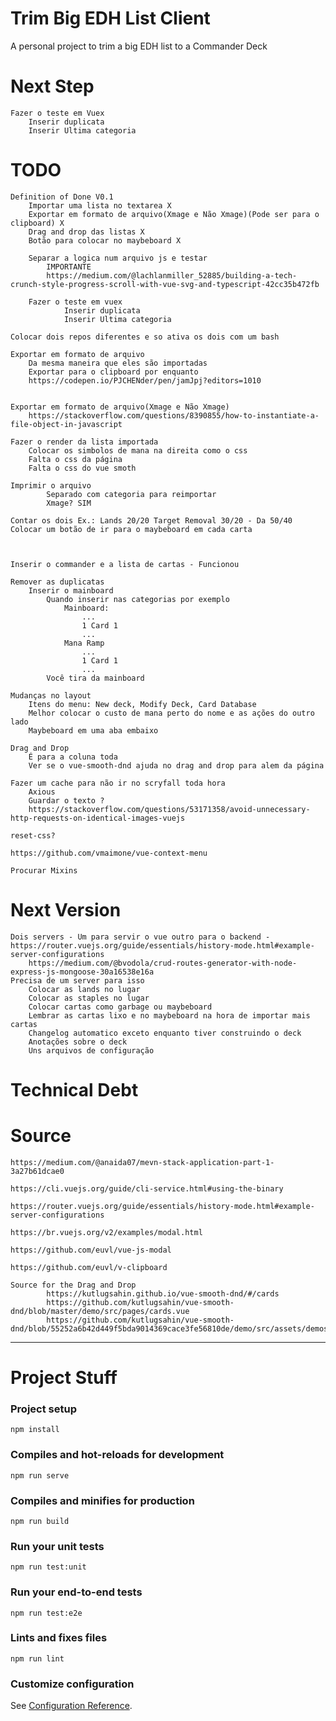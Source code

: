 # Trim Big EDH List Client
A personal project to trim a big EDH list to a Commander Deck

# Next Step
	Fazer o teste em Vuex
		Inserir duplicata
		Inserir Ultima categoria

# TODO
	Definition of Done V0.1
		Importar uma lista no textarea X
		Exportar em formato de arquivo(Xmage e Não Xmage)(Pode ser para o clipboard) X
		Drag and drop das listas X
		Botão para colocar no maybeboard X

		Separar a logica num arquivo js e testar
			IMPORTANTE
			https://medium.com/@lachlanmiller_52885/building-a-tech-crunch-style-progress-scroll-with-vue-svg-and-typescript-42cc35b472fb

		Fazer o teste em vuex
		 		Inserir duplicata
				Inserir Ultima categoria

	Colocar dois repos diferentes e so ativa os dois com um bash

	Exportar em formato de arquivo
		Da mesma maneira que eles são importadas
		Exportar para o clipboard por enquanto
		https://codepen.io/PJCHENder/pen/jamJpj?editors=1010


	Exportar em formato de arquivo(Xmage e Não Xmage)
		https://stackoverflow.com/questions/8390855/how-to-instantiate-a-file-object-in-javascript

	Fazer o render da lista importada
		Colocar os simbolos de mana na direita como o css
		Falta o css da página
		Falta o css	do vue smoth

	Imprimir o arquivo 	
			Separado com categoria para reimportar
			Xmage? SIM

	Contar os dois Ex.: Lands 20/20 Target Removal 30/20 - Da 50/40
	Colocar um botão de ir para o maybeboard em cada carta



	Inserir o commander e a lista de cartas - Funcionou

	Remover as duplicatas
		Inserir o mainboard
			Quando inserir nas categorias por exemplo
				Mainboard:
					...
					1 Card 1
					...
				Mana Ramp
					...
					1 Card 1
					...
			Você tira da mainboard		

	Mudanças no layout
		Itens do menu: New deck, Modify Deck, Card Database  
		Melhor colocar o custo de mana perto do nome e as ações do outro lado
		Maybeboard em uma aba embaixo

	Drag and Drop
		É para a coluna toda
		Ver se o vue-smooth-dnd ajuda no drag and drop para alem da página

	Fazer um cache para não ir no scryfall toda hora
		Axious
		Guardar o texto ?
		https://stackoverflow.com/questions/53171358/avoid-unnecessary-http-requests-on-identical-images-vuejs

	reset-css?

	https://github.com/vmaimone/vue-context-menu

	Procurar Mixins


# Next Version
	Dois servers - Um para servir o vue outro para o backend - https://router.vuejs.org/guide/essentials/history-mode.html#example-server-configurations
		https://medium.com/@bvodola/crud-routes-generator-with-node-express-js-mongoose-30a16538e16a
	Precisa de um server para isso 	
		Colocar as lands no lugar
		Colocar as staples no lugar
		Colocar cartas como garbage ou maybeboard
		Lembrar as cartas lixo e no maybeboard na hora de importar mais cartas
		Changelog automatico exceto enquanto tiver construindo o deck
		Anotações sobre o deck
		Uns arquivos de configuração

# Technical Debt


# Source
	https://medium.com/@anaida07/mevn-stack-application-part-1-3a27b61dcae0

	https://cli.vuejs.org/guide/cli-service.html#using-the-binary

	https://router.vuejs.org/guide/essentials/history-mode.html#example-server-configurations

	https://br.vuejs.org/v2/examples/modal.html

	https://github.com/euvl/vue-js-modal

	https://github.com/euvl/v-clipboard

	Source for the Drag and Drop
			https://kutlugsahin.github.io/vue-smooth-dnd/#/cards
			https://github.com/kutlugsahin/vue-smooth-dnd/blob/master/demo/src/pages/cards.vue
			https://github.com/kutlugsahin/vue-smooth-dnd/blob/55252a6b42d449f5bda9014369cace3fe56810de/demo/src/assets/demos.css

----


# Project Stuff

### Project setup
```
npm install
```

### Compiles and hot-reloads for development
```
npm run serve
```

### Compiles and minifies for production
```
npm run build
```

### Run your unit tests
```
npm run test:unit
```

### Run your end-to-end tests
```
npm run test:e2e
```

### Lints and fixes files
```
npm run lint
```

### Customize configuration
See [Configuration Reference](https://cli.vuejs.org/config/).
